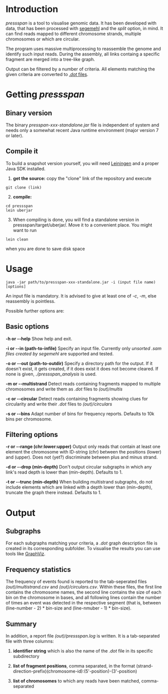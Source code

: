 # Introduction

*pressspan* is a tool to visualise genomic data.
It has been developed with data, that has been processed with
[segemehl](http://www.bioinf.uni-leipzig.de/Software/segemehl/)
and the *split* option, in mind. It can find reads mapped to different chromosome strands, multiple chromosomes or which are circular.

The program uses massive multiprocessing to reassemble the genome and identify such input reads.
During the assembly, all links containg a specific fragment are merged into a tree-like graph.

Output can be filtered by a number of criteria. All elements matching the given criteria are converted to [*.dot* files](https://en.wikipedia.org/wiki/DOT_%28graph_description_language%29).

# Getting *pressspan*

## Binary version

The binary *presspan-xxx-standalone.jar* file is independent of system and needs only a somewhat recent Java runtime environment (major version 7 or later).

## Compile it

To build a snapshot version yourself, you will need [Leiningen](http://leiningen.org/) and a proper Java SDK installed.

1) **get the source:** copy the "clone" link of the repository and execute
```
git clone (link)
```

2) **compile:**
```
cd pressspan
lein uberjar
```

3) When compiling is done, you will find a standalone version in pressspan/target/uberjar/. Move it to a convenient place. You might want to run
```
lein clean
```
when you are done to save disk space

# Usage

```
java -jar path/to/pressspan-xxx-standalone.jar -i (input file name) [options]
```

An input file is mandatory. It is advised to give at least one of *-c*, *-m*, else reassembly is pointless.

Possible further options are:

## Basic options

**-h or --help** Show help and exit.

**-i or --in (path-to-infile)** Specify an input file. Currently only *unsorted .sam files created by segemehl* are supported and tested.

**-o or --out (path-to-outdir)** Specify a directory path for the output. If it doesn't exist, it gets created, if it does exist it does not become cleared. If none is given, *./pressspan_analysis* is used.

**-m or --multistrand** Detect reads containing fragments mapped to multiple chromosomes and write them as *.dot* files to *(out)/multis*

**-c or --circular** Detect reads containing fragments showing clues for circularity and write their *.dot* files to *(out)/circulars*

**-s or --bins** Adapt number of bins for frequency reports. Defaults to 10k bins per chromosome.

## Filtering options

**-r or --range (chr:lower:upper)** Output only reads that contain at least one element the chromosome with ID-string (chr) between the positions (lower) and (upper). Does not (yet?) discriminate between plus and minus strand.

**-d or --drop (min-depth)** Don't output circular subgraphs in which any link's read depth is lower than (min-depth). Defaults to 1.

**-t or --trunc (min-depth)** When building multistrand subgraphs, do not include elements which are linked with a depth lower than (min-depth), truncate the graph there instead. Defaults to 1.

# Output

## Subgraphs

For each subgraphs matching your criteria, a *.dot* graph description file is created in its corresponding subfolder. To visualise the results you can use tools like [GraphViz](http://www.graphviz.org).

## Frequency statistics

The frequency of events found is reported to the tab-seperated files *(out)/multistrand.csv* and *(out)/circulars.csv*. Within these files, the first line contains the chromosome names, the second line contains the size of each bin on the chromosome in bases, and all following lines contain the number of times an event was detected in the respective segment (that is, between (line-number - 2) * bin-size and (line-nmuber - 1) * bin-size).

## Summary

In addition, a report file *(out)/pressspan.log* is written. It is a tab-separated file with three columns:

1) **identifier string** which is also the name of the *.dot* file in its specific subdirectory

2) **list of fragment positions**, comma separated, in the format (strand-direction-prefix)(chromosome-id):(5'-position)-(3'-position)

3) **list of chromosomes** to which any reads have been matched, comma-separated
